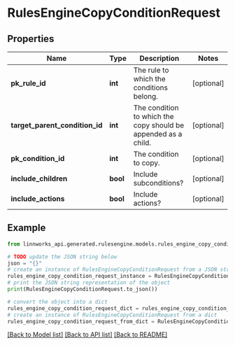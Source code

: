# RulesEngineCopyConditionRequest


## Properties

Name | Type | Description | Notes
------------ | ------------- | ------------- | -------------
**pk_rule_id** | **int** | The rule to which the conditions belong. | [optional] 
**target_parent_condition_id** | **int** | The condition to which the copy should be appended as a child. | [optional] 
**pk_condition_id** | **int** | The condition to copy. | [optional] 
**include_children** | **bool** | Include subconditions? | [optional] 
**include_actions** | **bool** | Include actions? | [optional] 

## Example

```python
from linnworks_api.generated.rulesengine.models.rules_engine_copy_condition_request import RulesEngineCopyConditionRequest

# TODO update the JSON string below
json = "{}"
# create an instance of RulesEngineCopyConditionRequest from a JSON string
rules_engine_copy_condition_request_instance = RulesEngineCopyConditionRequest.from_json(json)
# print the JSON string representation of the object
print(RulesEngineCopyConditionRequest.to_json())

# convert the object into a dict
rules_engine_copy_condition_request_dict = rules_engine_copy_condition_request_instance.to_dict()
# create an instance of RulesEngineCopyConditionRequest from a dict
rules_engine_copy_condition_request_from_dict = RulesEngineCopyConditionRequest.from_dict(rules_engine_copy_condition_request_dict)
```
[[Back to Model list]](../README.md#documentation-for-models) [[Back to API list]](../README.md#documentation-for-api-endpoints) [[Back to README]](../README.md)


